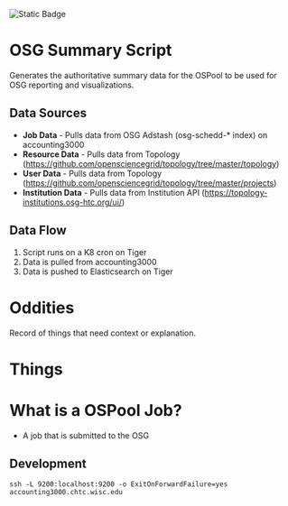 ![Static Badge](https://img.shields.io/badge/Verified_Constants_On-2024%2F12%2F26-green?style=plastic)

# OSG Summary Script

Generates the authoritative summary data for the OSPool to be used for OSG reporting and visualizations.

## Data Sources

- **Job Data** - Pulls data from OSG Adstash (osg-schedd-* index) on accounting3000
- **Resource Data** - Pulls data from Topology (https://github.com/opensciencegrid/topology/tree/master/topology)
- **User Data** - Pulls data from Topology (https://github.com/opensciencegrid/topology/tree/master/projects)
- **Institution Data** - Pulls data from Institution API (https://topology-institutions.osg-htc.org/ui/)

## Data Flow

1. Script runs on a K8 cron on Tiger
2. Data is pulled from accounting3000
3. Data is pushed to Elasticsearch on Tiger

# Oddities

Record of things that need context or explanation.

# Things

# What is a OSPool Job?

- A job that is submitted to the OSG

## Development

```shell
ssh -L 9200:localhost:9200 -o ExitOnForwardFailure=yes accounting3000.chtc.wisc.edu
```
